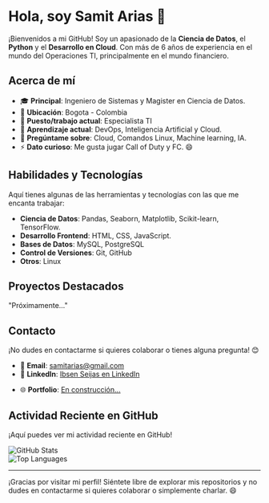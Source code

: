 # Hola, soy Samit Arias 👋

¡Bienvenidos a mi GitHub! Soy un apasionado de la **Ciencia de Datos**, el **Python** y el **Desarrollo en Cloud**. Con más de 6 años de experiencia en el mundo del Operaciones TI, principalmente en el mundo financiero.

## Acerca de mí

- 🎓 **Principal**: Ingeniero de Sistemas y Magister en Ciencia de Datos.
- 📍 **Ubicación**: Bogota - Colombia  
- 💼 **Puesto/trabajo actual**: Especialista TI
- 🌱 **Aprendizaje actual**: DevOps, Inteligencia Artificial y Cloud.  
- 💬 **Pregúntame sobre**: Cloud, Comandos Linux, Machine learning, IA.  
- ⚡ **Dato curioso**: Me gusta jugar Call of Duty y FC. 😄

## Habilidades y Tecnologías

Aquí tienes algunas de las herramientas y tecnologías con las que me encanta trabajar:

- **Ciencia de Datos**: Pandas, Seaborn, Matplotlib, Scikit-learn, TensorFlow.
- **Desarrollo Frontend**: HTML, CSS, JavaScript.  
- **Bases de Datos**: MySQL, PostgreSQL    
- **Control de Versiones**: Git, GitHub  
- **Otros**: Linux   

## Proyectos Destacados

"Próximamente..."
<!-- Aquí tienes algunos de mis proyectos favoritos: -->

<!-- - **[Nombre del Proyecto 1](https://github.com/ibsenseijas7/proyecto1)**: Breve descripción del proyecto. -->  
<!-- - **[Nombre del Proyecto 2](https://github.com/ibsenseijas7/proyecto2)**: Breve descripción del proyecto. -->  
<!-- - **[Nombre del Proyecto 3](https://github.com/ibsenseijas7/proyecto3)**: Breve descripción del proyecto. -->  

<!-- (Si no tienes proyectos públicos aún, puedes omitir esta sección o dejarla como un marcador de posición para futuras actualizaciones). -->

## Contacto

¡No dudes en contactarme si quieres colaborar o tienes alguna pregunta! 😊

- 📧 **Email**: [samitarias@gmail.com](mailto:samitarias@gmail.com)  
- 💼 **LinkedIn**: [Ibsen Seijas en LinkedIn](https://www.linkedin.com/in/samitarias)  
<!--- 👨🏽‍💻 **Behance**: [Aqui puedes ver algunos de mis trabajos con diseño gráfico](https://www.behance.net/ibsendisena)  -->
- 🌐 **Portfolio**: [En construcción...](#)  

## Actividad Reciente en GitHub

¡Aquí puedes ver mi actividad reciente en GitHub!

![GitHub Stats](https://github-readme-stats.vercel.app/api?username=samitarias&show_icons=true&hide_border=true&theme=radical)  
![Top Languages](https://github-readme-stats.vercel.app/api/top-langs/?username=samitarias&hide_border=true&layout=compact)  

<!--![Website](https://img.shields.io/website?url=https%3A%2F%2Fibsenseijas7.github.io%2Fibsensdisena)  -->
<!--![GitHub commit activity](https://img.shields.io/github/commit-activity/w/ibsenseijas7/ibsenseijas7)  -->

---

¡Gracias por visitar mi perfil! Siéntete libre de explorar mis repositorios y no dudes en contactarme si quieres colaborar o simplemente charlar. 😄
